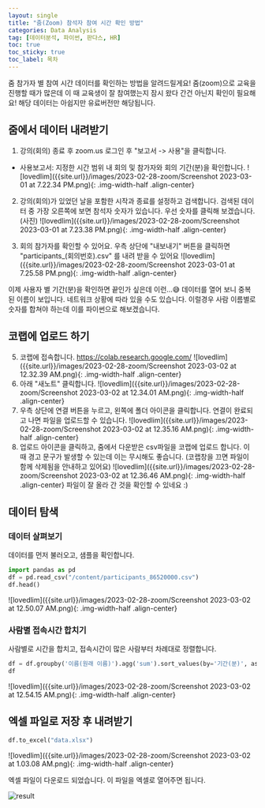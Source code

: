 ```yaml
---
layout: single
title: "줌(Zoom) 참석자 참여 시간 확인 방법"
categories: Data Analysis
tag: [데이터분석, 파이썬, 판다스, HR]
toc: true
toc_sticky: true
toc_label: 목차
---
```


줌 참가자 별 참여 시간 데이터를 확인하는 방법을 알려드릴게요!
줌(zoom)으로 교육을 진행할 때가 많은데 이 때 교육생이 잘 참여했는지 잠시 왔다 간건 아닌지 확인이 필요해요! 해당 데이터는 아쉽지만 유료버전만 해당됩니다.

## 줌에서 데이터 내려받기
1. 강의(회의) 종료 후 zoom.us 로그인 후 "보고서 -> 사용"을 클릭합니다.
  - 사용보고서: 지정한 시간 범위 내 회의 및 참가자와 회의 기간(분)을 확인합니다.
![lovedlim]({{site.url}}/images/2023-02-28-zoom/Screenshot 2023-03-01 at 7.22.34 PM.png){: .img-width-half .align-center}

2. 강의(회의)가 있었던 날을 포함한 시작과 종료를 설정하고 검색합니다. 검색된 데이터 중 가장 오른쪽에 보면 참석자 숫자가 있습니다. 우선 숫자를 클릭해 보겠습니다.
(사진)
![lovedlim]({{site.url}}/images/2023-02-28-zoom/Screenshot 2023-03-01 at 7.23.38 PM.png){: .img-width-half .align-center}

4. 회의 참가자를 확인할 수 있어요. 우측 상단에 "내보내기" 버튼을 클릭하면 "participants_(회의번호).csv" 를 내려 받을 수 있어요
![lovedlim]({{site.url}}/images/2023-02-28-zoom/Screenshot 2023-03-01 at 7.25.58 PM.png){: .img-width-half .align-center}

이제 사용자 별 기간(분)을 확인하면 끝인가 싶은데
이런...😅 데이터를 열어 보니 중복된 이름이 보입니다. 네트워크 상황에 따라 있을 수도 있습니다. 이럴경우 사람 이름별로 숫자를 합쳐야 하는데 이를 파이썬으로 해보겠습니다. 

## 코랩에 업로드 하기
5. 코랩에 접속합니다. https://colab.research.google.com/
![lovedlim]({{site.url}}/images/2023-02-28-zoom/Screenshot 2023-03-02 at 12.32.39 AM.png){: .img-width-half .align-center}
6. 아래 "새노트" 클릭합니다.
![lovedlim]({{site.url}}/images/2023-02-28-zoom/Screenshot 2023-03-02 at 12.34.01 AM.png){: .img-width-half .align-center}
7. 우측 상단에 연결 버튼을 누르고, 왼쪽에 폴더 아이콘을 클릭합니다. 연결이 완료되고 나면 파일을 업로드할 수 있습니다. 
![lovedlim]({{site.url}}/images/2023-02-28-zoom/Screenshot 2023-03-02 at 12.35.16 AM.png){: .img-width-half .align-center}
8. 업로드 아이콘을 클릭하고, 줌에서 다운받은 csv파일을 코랩에 업로드 합니다. 이 때 경고 문구가 발생할 수 있는데 이는 무시해도 좋습니다. (코랩창을 끄면 파일이 함께 삭제됨을 안내하고 있어요)
![lovedlim]({{site.url}}/images/2023-02-28-zoom/Screenshot 2023-03-02 at 12.36.46 AM.png){: .img-width-half .align-center}
파일이 잘 올라 간 것을 확인할 수 있네요 :) 

## 데이터 탐색
### 데이터 살펴보기
데이터를 먼저 불러오고, 샘플을 확인합니다.
```python
import pandas as pd
df = pd.read_csv("/content/participants_86520000.csv")
df.head()
```
![lovedlim]({{site.url}}/images/2023-02-28-zoom/Screenshot 2023-03-02 at 12.50.07 AM.png){: .img-width-half .align-center}

### 사람별 접속시간 합치기
사람별로 시간을 합치고, 접속시간이 많은 사람부터 차례대로 정렬합니다.
```python
df = df.groupby('이름(원래 이름)').agg('sum').sort_values(by='기간(분)', ascending=False).reset_index()
df
```
![lovedlim]({{site.url}}/images/2023-02-28-zoom/Screenshot 2023-03-02 at 12.54.15 AM.png){: .img-width-half .align-center}


## 엑셀 파일로 저장 후 내려받기
```python
df.to_excel("data.xlsx")
```
![lovedlim]({{site.url}}/images/2023-02-28-zoom/Screenshot 2023-03-02 at 1.03.08 AM.png){: .img-width-half .align-center}

엑셀 파일이 다운로드 되었습니다.
이 파일을 엑셀로 열어주면 됩니다.

![result](/Users/avocado/Documents/Dev/github/lovedlim.github.io/images/2023-02-28-zoom/result-7723970.png)



